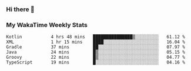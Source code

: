 ### Hi there 👋

<!--
**royschrauwen/royschrauwen** is a ✨ _special_ ✨ repository because its `README.md` (this file) appears on your GitHub profile.

Here are some ideas to get you started:

- 🔭 I’m currently working on ...
- 🌱 I’m currently learning ...
- 👯 I’m looking to collaborate on ...
- 🤔 I’m looking for help with ...
- 💬 Ask me about ...
- 📫 How to reach me: ...
- 😄 Pronouns: ...
- ⚡ Fun fact: ...
-->


### My WakaTime Weekly Stats
<!--START_SECTION:waka-->

```text
Kotlin           4 hrs 48 mins   ███████████████▒░░░░░░░░░   61.12 %
XML              1 hr 15 mins    ████░░░░░░░░░░░░░░░░░░░░░   16.04 %
Gradle           37 mins         ██░░░░░░░░░░░░░░░░░░░░░░░   07.97 %
Java             24 mins         █▒░░░░░░░░░░░░░░░░░░░░░░░   05.15 %
Groovy           22 mins         █▒░░░░░░░░░░░░░░░░░░░░░░░   04.77 %
TypeScript       19 mins         █░░░░░░░░░░░░░░░░░░░░░░░░   04.16 %
```

<!--END_SECTION:waka-->
